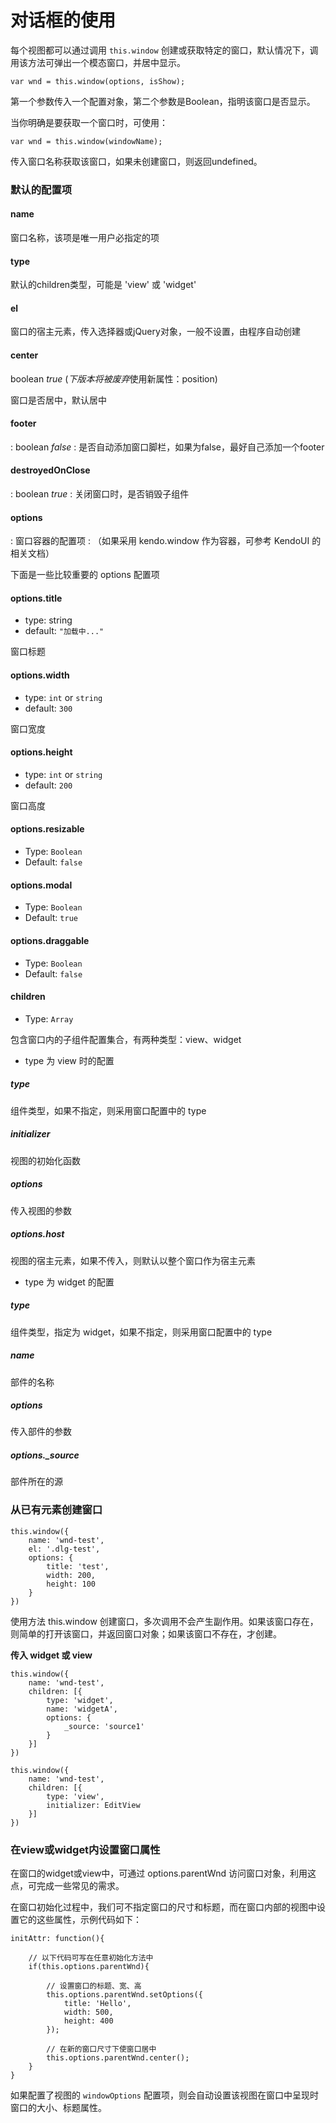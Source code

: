 # 对话框的使用

每个视图都可以通过调用 `this.window` 创建或获取特定的窗口，默认情况下，调用该方法可弹出一个模态窗口，并居中显示。

```
var wnd = this.window(options, isShow);
```

第一个参数传入一个配置对象，第二个参数是Boolean，指明该窗口是否显示。

当你明确是要获取一个窗口时，可使用：

```
var wnd = this.window(windowName);
```

传入窗口名称获取该窗口，如果未创建窗口，则返回undefined。

### 默认的配置项

#### name

窗口名称，该项是唯一用户必指定的项

#### type

默认的children类型，可能是 'view' 或 'widget'

#### el

窗口的宿主元素，传入选择器或jQuery对象，一般不设置，由程序自动创建

#### center

boolean *true* (*下版本将被废弃*使用新属性：position)

窗口是否居中，默认居中

#### footer
: boolean *false*
: 是否自动添加窗口脚栏，如果为false，最好自己添加一个footer

#### destroyedOnClose
: boolean *true*
: 关闭窗口时，是否销毁子组件

#### options
: 窗口容器的配置项
: （如果采用 kendo.window 作为容器，可参考 KendoUI 的相关文档）

下面是一些比较重要的 options 配置项

#### options.title

* type: string
* default: `"加载中..."`

窗口标题

#### options.width

* type: `int` or `string`
* default: `300`

窗口宽度

#### options.height

* type: `int` or `string`
* default: `200`

窗口高度

#### options.resizable

* Type: `Boolean`
* Default: `false`

#### options.modal

* Type: `Boolean`
* Default: `true`

#### options.draggable

* Type: `Boolean`
* Default: `false`

#### children

* Type: `Array`

包含窗口内的子组件配置集合，有两种类型：view、widget

* type 为 view 时的配置

##### type

组件类型，如果不指定，则采用窗口配置中的 type

##### initializer

视图的初始化函数

##### options

传入视图的参数

##### options.host

视图的宿主元素，如果不传入，则默认以整个窗口作为宿主元素

* type 为 widget 的配置

##### type

组件类型，指定为 widget，如果不指定，则采用窗口配置中的 type

##### name

部件的名称

##### options

传入部件的参数

##### options._source

部件所在的源

### 从已有元素创建窗口

```
this.window({
    name: 'wnd-test',
    el: '.dlg-test',
    options: {
        title: 'test',
        width: 200,
        height: 100
    }
})
```

使用方法 this.window 创建窗口，多次调用不会产生副作用。如果该窗口存在，则简单的打开该窗口，并返回窗口对象；如果该窗口不存在，才创建。

**传入 widget 或 view**

```
this.window({
    name: 'wnd-test',
    children: [{
        type: 'widget',
        name: 'widgetA',
        options: {
            _source: 'source1'
        }
    }]
})
```

```
this.window({
    name: 'wnd-test',
    children: [{
        type: 'view',
        initializer: EditView
    }]
})
```

### 在view或widget内设置窗口属性

在窗口的widget或view中，可通过 options.parentWnd 访问窗口对象，利用这点，可完成一些常见的需求。

在窗口初始化过程中，我们可不指定窗口的尺寸和标题，而在窗口内部的视图中设置它的这些属性，示例代码如下：

```
initAttr: function(){

    // 以下代码可写在任意初始化方法中
    if(this.options.parentWnd){

        // 设置窗口的标题、宽、高
        this.options.parentWnd.setOptions({
            title: 'Hello',
            width: 500,
            height: 400
        });

        // 在新的窗口尺寸下使窗口居中
        this.options.parentWnd.center(); 
    }
}
```

如果配置了视图的 `windowOptions` 配置项，则会自动设置该视图在窗口中呈现时窗口的大小、标题属性。

